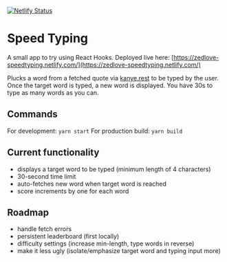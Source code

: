 [![Netlify Status](https://api.netlify.com/api/v1/badges/475e1486-7ce9-4d3d-9ab0-c6a3dfdddae4/deploy-status)](https://app.netlify.com/sites/zedlove-speedtyping/deploys)

# Speed Typing

A small app to try using React Hooks. 
Deployed live here: [https://zedlove-speedtyping.netlify.com/](https://zedlove-speedtyping.netlify.com/)

Plucks a word from a fetched quote via [kanye.rest](https://kanye.rest/) to be typed by the user. Once the target word is typed, a new word is displayed. You have 30s to type as many words as you can.


## Commands
For development: `yarn start`
For production build: `yarn build`

## Current functionality
- displays a target word to be typed (minimum length of 4 characters)
- 30-second time limit
- auto-fetches new word when target word is reached
- score increments by one for each word


## Roadmap
- handle fetch errors
- persistent leaderboard (first locally)
- difficulty settings (increase min-length, type words in reverse)
- make it less ugly (isolate/emphasize target word and typing input more)
